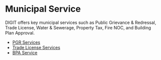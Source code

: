 # Municipal Service

DIGIT offers key municipal services such as Public Grievance & Redressal, Trade License, Water & Sewerage, Property Tax, Fire NOC, and Building Plan Approval.

* [PGR Services](../public-grievances-and-redressal/pgr-service-configuration/)
* [Trade License Services](../trade-license-tl/tl-service-configuration.md)
* [BPA Service](../online-building-plan-approval-system-obpas/obpas-service-configuration/)

